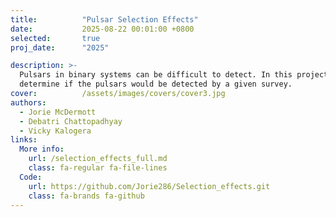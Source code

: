 ```yaml
---
title:          "Pulsar Selection Effects"
date:           2025-08-22 00:01:00 +0800
selected:       true
proj_date:      "2025"

description: >-
  Pulsars in binary systems can be difficult to detect. In this project, we create a Python pipeline to calculate the selection effects on a pulsar in such systems and
  determine if the pulsars would be detected by a given survey.
cover:          /assets/images/covers/cover3.jpg
authors:
  - Jorie McDermott
  - Debatri Chattopadhyay
  - Vicky Kalogera
links:
  More info:
    url: /selection_effects_full.md
    class: fa-regular fa-file-lines
  Code:
    url: https://github.com/Jorie286/Selection_effects.git
    class: fa-brands fa-github
---
```

